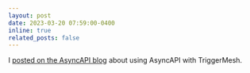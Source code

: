 ```yaml
---
layout: post
date: 2023-03-20 07:59:00-0400
inline: true
related_posts: false
---
```


I [posted on the AsyncAPI blog](https://www.asyncapi.com/blog/asyncapi-say-hi-to-triggermesh) about using AsyncAPI with TriggerMesh.
